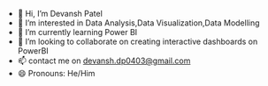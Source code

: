 - 👋 Hi, I’m Devansh Patel
- 👀 I’m interested in Data Analysis,Data Visualization,Data Modelling
- 🌱 I’m currently learning Power BI
- 💞️ I’m looking to collaborate on creating interactive dashboards on PowerBI
- 📫 contact me on devansh.dp0403@gmail.com
- 😄 Pronouns: He/Him

<!---
devanshdp04/devanshdp04 is a ✨ special ✨ repository because its `README.md` (this file) appears on your GitHub profile.
You can click the Preview link to take a look at your changes.
--->
